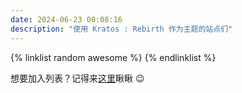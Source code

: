 ```yaml
---
date: 2024-06-23 00:08:16
description: "使用 Kratos : Rebirth 作为主题的站点们"
---
```


{% linklist random awesome %}
{% endlinklist %}

想要加入列表？记得来[这里](/show-my-site/)瞅瞅 😉
